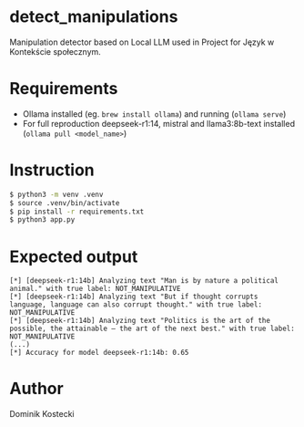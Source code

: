 # detect_manipulations

Manipulation detector based on Local LLM used in Project for Język w Kontekście społecznym.

# Requirements
- Ollama installed (eg. `brew install ollama`) and running (`ollama serve`)
- For full reproduction deepseek-r1:14, mistral and llama3:8b-text installed (`ollama pull <model_name>`)

# Instruction
```sh
$ python3 -m venv .venv
$ source .venv/bin/activate
$ pip install -r requirements.txt
$ python3 app.py
```

# Expected output
```
[*] [deepseek-r1:14b] Analyzing text "Man is by nature a political animal." with true label: NOT_MANIPULATIVE
[*] [deepseek-r1:14b] Analyzing text "But if thought corrupts language, language can also corrupt thought." with true label: NOT_MANIPULATIVE
[*] [deepseek-r1:14b] Analyzing text "Politics is the art of the possible, the attainable — the art of the next best." with true label: NOT_MANIPULATIVE
(...)
[*] Accuracy for model deepseek-r1:14b: 0.65
```

# Author
Dominik Kostecki